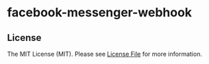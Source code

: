 # facebook-messenger-webhook

## License

The MIT License (MIT). Please see [License File](LICENSE) for more information.

